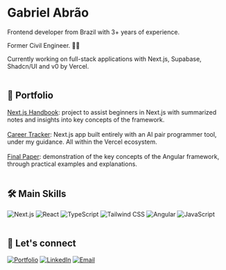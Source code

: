 # Gabriel Abrão

Frontend developer from Brazil with 3+ years of experience. 

Former Civil Engineer. 👷‍♂️

Currently working on full-stack applications with Next.js, Supabase, Shadcn/UI and v0 by Vercel.<br><br>

## 🚀 Portfolio

[Next.js Handbook](https://github.com/ggabrao/nextjs-handbook): project to assist beginners in Next.js with summarized notes and insights into key concepts of the framework. <br><br>
[Career Tracker](https://github.com/ggabrao/career-tracker-v0): Next.js app built entirely with an AI pair programmer tool, under my guidance. All within the Vercel ecosystem. <br><br>
[Final Paper](https://github.com/ggabrao/final-paper): demonstration of the key concepts of the Angular framework, through practical examples and explanations.
<br><br>

## 🛠️ Main Skills

![Next.js](https://img.shields.io/badge/-Next.js-black?style=flat-square&logo=next.js)
![React](https://img.shields.io/badge/-React-black?style=flat-square&logo=react)
![TypeScript](https://img.shields.io/badge/-TypeScript-black?style=flat-square&logo=typescript)
![Tailwind CSS](https://img.shields.io/badge/-Tailwind%20CSS-black?style=flat-square&logo=tailwindcss)
![Angular](https://img.shields.io/badge/-Angular-black?style=flat-square&logo=angular)
![JavaScript](https://img.shields.io/badge/-JavaScript-black?style=flat-square&logo=javascript)
<br><br>

## 🤝 Let's connect

[![Portfolio](https://img.shields.io/badge/Portfolio-red)](https://ggabrao.github.io/portfolio/)
[![LinkedIn](https://img.shields.io/badge/LinkedIn-blue)](https://linkedin.com/in/ggabrao)
[![Email](https://img.shields.io/badge/Email-grey)](mailto:gguimaraesabrao@gmail.com)
